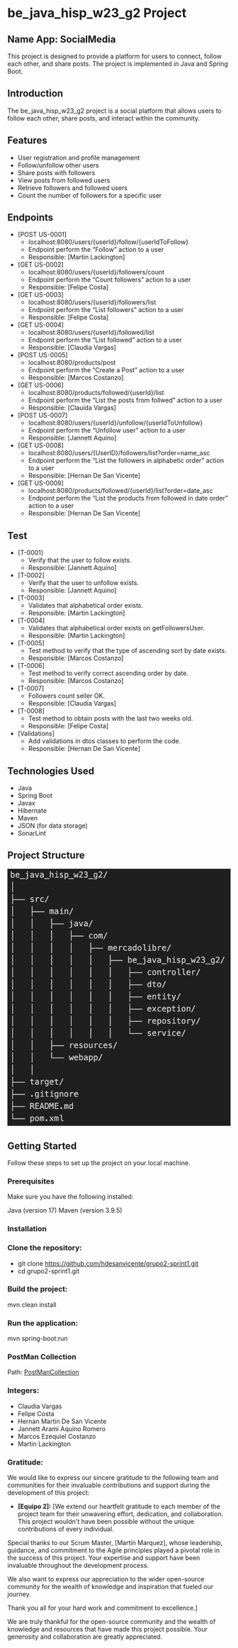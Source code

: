 # be_java_hisp_w23_g2 Project

## Name App: SocialMedia

This project is designed to provide a platform for users to connect, follow each other, and share
posts. The project is implemented in Java and Spring Boot.

## Introduction

The be_java_hisp_w23_g2 project is a social platform that allows users to follow each other, share
posts, and interact within the community.

## Features

- User registration and profile management
- Follow/unfollow other users
- Share posts with followers
- View posts from followed users
- Retrieve followers and followed users
- Count the number of followers for a specific user

## Endpoints

- [POST US-0001]
    - localhost:8080/users/{userId}/follow/{userIdToFollow}
    - Endpoint perform the “Follow” action to a user
    - Responsible: [Martin Lackington]
- [GET US-0002]
    - localhost:8080/users/{userId}/followers/count
    - Endpoint perform the “Count followers” action to a user
    - Responsible: [Felipe Costa]
- [GET US-0003]
    - localhost:8080/users/{userId}/followers/list
    - Endpoint perform the “List followers” action to a user
    - Responsible: [Felipe Costa]
- [GET US-0004]
    - localhost:8080/users/{userId}/followed/list
    - Endpoint perform the “List followed” action to a user
    - Responsible: [Claudia Vargas]
- [POST US-0005]
    - localhost:8080/products/post
    - Endpoint perform the “Create a Post” action to a user
    - Responsible: [Marcos Costanzo]
- [GET US-0006]
    - localhost:8080/products/followed/{userId}/list
    - Endpoint perform the “List the posts from follwed” action to a user
    - Responsible: [Clauida Vargas]
- [POST US-0007]
    - localhost:8080/users/{userId}/unfollow/{userIdToUnfollow}
    - Endpoint perform the “Unfollow user” action to a user
    - Responsible: [Jannett Aquino]
- [GET US-0008]
    - localhost:8080/users/{UserID}/followers/list?order=name_asc
    - Endpoint perform the “List the followers in alphabetic order” action to a user
    - Responsible: [Hernan De San Vicente]
- [GET US-0009]
    - localhost:8080/products/followed/{userId}/list?order=date_asc
    - Endpoint perform the “List the products from followed in date order” action to a user
    - Responsible: [Hernan De San Vicente]

## Test

- [T-0001]
    - Verify that the user to follow exists.
    - Responsible: [Jannett Aquino]
- [T-0002]
    - Verify that the user to unfollow exists.
    - Responsible: [Jannett Aquino]
- [T-0003]
    - Validates that alphabetical order exists.
    - Responsible: [Martin Lackington]
- [T-0004]
    - Validates that alphabetical order exists on getFollowersUser.
    - Responsible: [Martin Lackington]
- [T-0005]
    - Test method to verify that the type of ascending sort by date exists.
    - Responsible: [Marcos Costanzo]
- [T-0006]
    - Test method to verify correct ascending order by date.
    - Responsible: [Marcos Costanzo]
- [T-0007]
    - Followers count seller OK.
    - Responsible: [Claudia Vargas]
- [T-0008]
    - Test method to obtain posts with the last two weeks old.
    - Responsible: [Felipe Costa]
- [Validations]
    - Add validations in dtos classes to perform the code.
    - Responsible: [Hernan De San Vicente]

## Technologies Used

- Java
- Spring Boot
- Javax
- Hibernate
- Maven
- JSON (for data storage)
- SonarLint

## Project Structure

![Project Structure](images/project-structure.png)

## Getting Started

Follow these steps to set up the project on your local machine.

### Prerequisites

Make sure you have the following installed:

Java (version 17)
Maven (version 3.9.5)

### Installation

### Clone the repository:

- git clone https://github.com/hdesanvicente/grupo2-sprint1.git
- cd grupo2-sprint1.git

### Build the project:

mvn clean install

### Run the application:

mvn spring-boot:run

### PostMan Collection

Path: [PostManCollection](src/main/resources/Sprint%201.postman_collection.json)

### Integers:

- Claudia Vargas
- Felipe Costa
- Hernan Martin De San Vicente
- Jannett Arami Aquino Romero
- Marcos Ezequiel Costanzo
- Martin Lackington

### Gratitude:

We would like to express our sincere gratitude to the following team and communities for their
invaluable contributions and support during the development of this project:

- **[Equipo 2]:** [We extend our heartfelt gratitude to each member of the project team for their
  unwavering effort, dedication, and collaboration. This project wouldn't have been possible without
  the unique contributions of every individual.

Special thanks to our Scrum Master, [Martín Marquez], whose leadership, guidance, and commitment to
the Agile principles played a pivotal role in the success of this project. Your expertise and
support have been invaluable throughout the development process.

We also want to express our appreciation to the wider open-source community for the wealth of
knowledge and inspiration that fueled our journey.

Thank you all for your hard work and commitment to excellence.]

We are truly thankful for the open-source community and the wealth of knowledge and resources that
have made this project possible. Your generosity and collaboration are greatly appreciated.
